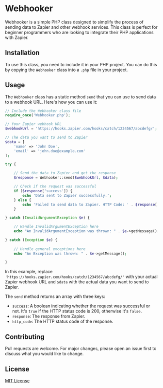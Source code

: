 # Webhooker

Webhooker is a simple PHP class designed to simplify the process of sending data to Zapier and other webhook services. This class is perfect for beginner programmers who are looking to integrate their PHP applications with Zapier.

## Installation

To use this class, you need to include it in your PHP project. You can do this by copying the `Webhooker` class into a `.php` file in your project.

## Usage

The `Webhooker` class has a static method `send` that you can use to send data to a webhook URL. Here's how you can use it:

```php
// Include the Webhooker class file
require_once('Webhooker.php');

// Your Zapier webhook URL
$webhookUrl = 'https://hooks.zapier.com/hooks/catch/1234567/abcdefg/';

// The data you want to send to Zapier
$data = [
    'name' => 'John Doe',
    'email' => 'john.doe@example.com'
];

try {

    // Send the data to Zapier and get the response
    $response = Webhooker::send($webhookUrl, $data);

    // Check if the request was successful
    if ($response['success']) {
        echo 'Data sent to Zapier successfully.';
    } else {
        echo 'Failed to send data to Zapier. HTTP Code: ' . $response['http_code'];
    }

} catch (InvalidArgumentException $e) {

    // Handle InvalidArgumentException here
    echo "An InvalidArgumentException was thrown: " . $e->getMessage();

} catch (Exception $e) {
    
    // Handle general exceptions here
    echo "An Exception was thrown: " . $e->getMessage();

}

```

In this example, replace `'https://hooks.zapier.com/hooks/catch/1234567/abcdefg/'` with your actual Zapier webhook URL and `$data` with the actual data you want to send to Zapier.

The `send` method returns an array with three keys:

- `success`: A boolean indicating whether the request was successful or not. It's `true` if the HTTP status code is 200, otherwise it's `false`.
- `response`: The response from Zapier.
- `http_code`: The HTTP status code of the response.

## Contributing

Pull requests are welcome. For major changes, please open an issue first to discuss what you would like to change.

## License

[MIT License](https://opensource.org/licenses/MIT)
